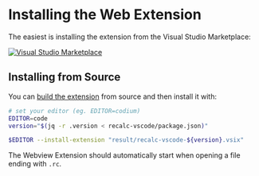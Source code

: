 # Installing the Web Extension

The easiest is installing the extension from the Visual Studio Marketplace:

[![Visual Studio Marketplace](https://vsmarketplacebadges.dev/version/b4er.recalc-vscode.svg)][recalc-vscode]

## Installing from Source

You can [build the extension][build] from source and then install it with:

```bash
# set your editor (eg. EDITOR=codium)
EDITOR=code
version="$(jq -r .version < recalc-vscode/package.json)"

$EDITOR --install-extension "result/recalc-vscode-${version}.vsix"
```

The Webview Extension should automatically start when opening a file
ending with `.rc`.

<!-- References -->

  [build]: ./build.md
  [recalc-vscode]: https://marketplace.visualstudio.com/items/b4er.recalc-vscode

